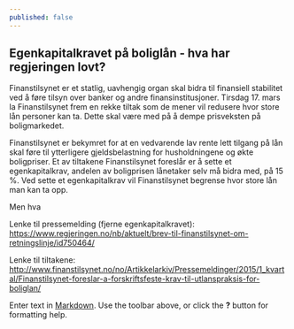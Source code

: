 ```yaml
---
published: false
---
```


## Egenkapitalkravet på boliglån - hva har regjeringen lovt?

Finanstilsynet er et statlig, uavhengig organ skal bidra til finansiell stabilitet ved å føre tilsyn over banker og andre finansinstitusjoner. Tirsdag 17. mars la Finanstilsynet frem en rekke tiltak som de mener vil redusere hvor store lån personer kan ta. Dette skal være med på å dempe prisveksten på boligmarkedet. 

Finanstilsynet er bekymret for at en vedvarende lav rente lett tilgang på lån skal føre til ytterligere gjeldsbelastning for husholdningene og økte boligpriser. Et av tiltakene Finanstilsynet foreslår er å sette et egenkapitalkrav, andelen av boligprisen lånetaker selv må bidra med, på 15 %. Ved sette et egenkapitalkrav vil Finanstilsynet begrense hvor store lån man kan ta opp.

Men hva 

Lenke til pressemelding (fjerne egenkapitalkravet):
https://www.regjeringen.no/nb/aktuelt/brev-til-finanstilsynet-om-retningslinje/id750464/
 
Lenke til tiltakene: http://www.finanstilsynet.no/no/Artikkelarkiv/Pressemeldinger/2015/1_kvartal/Finanstilsynet-foreslar-a-forskriftsfeste-krav-til-utlanspraksis-for-boliglan/

Enter text in [Markdown](http://daringfireball.net/projects/markdown/). Use the toolbar above, or click the **?** button for formatting help.

